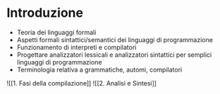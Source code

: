 # Introduzione

- Teoria dei linguaggi formali
- Aspetti formali sintattici/semantici dei linguaggi di programmazione
- Funzionamento di interpreti e compilatori
- Progettare analizzatori lessicali e analizzatori sintattici per semplici linguaggi di programmazione
- Terminologia relativa a grammatiche, automi, compilatori

![[1. Fasi della compilazione]]
![[2. Analisi e Sintesi]]